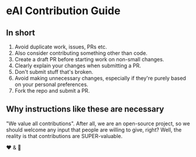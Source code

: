 # eAI Contribution Guide

## In short
1. Avoid duplicate work, issues, PRs etc.
2. Also consider contributing something other than code.
3. Create a draft PR before starting work on non-small changes.
4. Clearly explain your changes when submitting a PR.
5. Don't submit stuff that's broken.
6. Avoid making unnecessary changes, especially if they're purely based on your personal
   preferences.
7. Fork the repo and submit a PR.

## Why instructions like these are necessary
"We value all contributions". After all, we are an open-source
project, so we should welcome any input that people are willing to give, right?
Well, the reality is that contributions are SUPER-valuable.

❤️ & 🔆